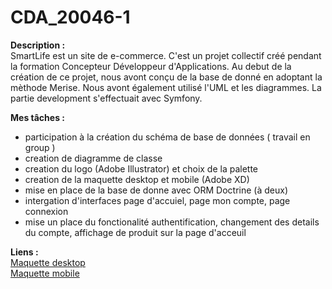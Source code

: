 # CDA_20046-1  
**Description :**  
SmartLife est un site de e-commerce. C'est un projet collectif créé pendant la formation Concepteur Développeur d'Applications. 
Au debut de la création de ce projet, nous avont conçu de la base de donné en adoptant la mèthode Merise. Nous avont également utilisé l'UML et les diagrammes. La partie development s'effectuait avec Symfony.   
  
**Mes tâches :** 
- participation à la création du schéma de base de données ( travail en group )
- creation de diagramme de classe
- creation du logo (Adobe Illustrator) et choix de la palette
- creation de la maquette desktop et mobile (Adobe XD)
- mise en place de la base de donne avec ORM Doctrine (à deux)
- intergation d'interfaces page d'accuiel, page mon compte, page connexion
- mise un place du fonctionalité authentification, changement des details du compte, affichage de produit sur la page d'acceuil

**Liens :**  
[Maquette desktop](https://xd.adobe.com/view/3ee2275a-c3db-435b-a949-d0bc45e7a3c0-6bb1/)  
[Maquette mobile](https://xd.adobe.com/view/5037430d-1ae9-484b-4cae-c1c5f98884fc-2606/)
